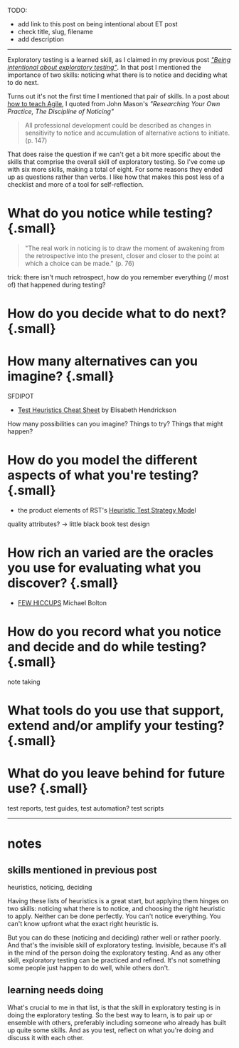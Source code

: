 <!--
.. title: The eight skills of exploratory testing
.. slug: the-eight-skills-of-exploratory-testing
.. date: 2024-11-22
.. category: exploratory testing
.. tags: exploratory testing, quality engineering, software development, software testing
.. type: text
.. description: 
-->

TODO:

- add link to this post on being intentional about ET post
- check title, slug, filename
- add description

---


Exploratory testing is a learned skill, as I claimed in my previous post *["Being intentional about exploratory testing"](link://slug/being-intentional-about-exploratory-testing)*. In that post I mentioned the importance of two skills: noticing what there is to notice and deciding what to do next.

Turns out it's not the first time I mentioned that pair of skills. In a post about [how to teach Agile](link://slug/an-approach-to-teaching-agile-20-years-after-the-agile-manifesto#noticing-options-principles), I quoted from John Mason's *"Researching Your Own Practice, The Discipline of Noticing"*

> All professional development could be described as changes in sensitivity to notice and accumulation of alternative actions to initiate. (p. 147)

That does raise the question if we can't get a bit more specific about the skills that comprise the overall skill of exploratory testing. So I've come up with six more skills, making a total of eight. For some reasons they ended up as questions rather than verbs. I like how that makes this post less of a checklist and more of a tool for self-reflection.


<!-- TEASER_END -->

# What do you notice while testing? {.small}

<!-- [noticing](link://slug/an-approach-to-teaching-agile-20-years-after-the-agile-manifesto) no link to noticing section yet -->

> "The real work in noticing is to draw the moment of awakening from the retrospective into the present, closer and closer to the point at which a choice can be made." (p. 76)

trick: there isn't much retrospect, how do you remember everything (/ most of) that happened during testing?

# How do you decide what to do next? {.small}



# How many alternatives can you imagine? {.small}

SFDIPOT

- [Test Heuristics Cheat Sheet](https://www.ministryoftesting.com/articles/test-heuristics-cheat-sheet) by Elisabeth Hendrickson



How many possibilities can you imagine? Things to try? Things that might happen?

# How do you model the different aspects of what you're testing? {.small}

- the product elements of RST's [Heuristic Test Strategy Mode](https://www.satisfice.com/download/heuristic-test-strategy-model)l

quality attributes? -> little black book test design


# How rich an varied are the oracles you use for evaluating what you discover? {.small}

- [FEW HICCUPS](https://developsense.com/blog/2012/07/few-hiccupps) Michael Bolton


# How do you record what you notice and decide and do while testing? {.small}

note taking




# What tools do you use that support, extend and/or amplify your testing? {.small}


# What do you leave behind for future use? {.small}
test reports, test guides, test automation? test scripts


---

# notes

## skills mentioned in previous post

heuristics, noticing, deciding

Having these lists of heuristics is a great start, but applying them hinges on two skills: noticing what there is to notice, and choosing the right heuristic to apply. Neither can be done perfectly. You can't notice everything. You can't know upfront what the exact right heuristic is.

But you can do these (noticing and deciding) rather well or rather poorly. And that's the invisible skill of exploratory testing. Invisible, because it's all in the mind of the person doing the exploratory testing. And as any other skill, exploratory testing can be practiced and refined. It's not something some people just happen to do well, while others don't.

## learning needs doing

What's crucial to me in that list, is that the skill in exploratory testing is in doing the exploratory testing. So the best way to learn, is to pair up or ensemble with others, preferably including someone who already has built up quite some skills. And as you test, reflect on what you're doing and discuss it with each other.
